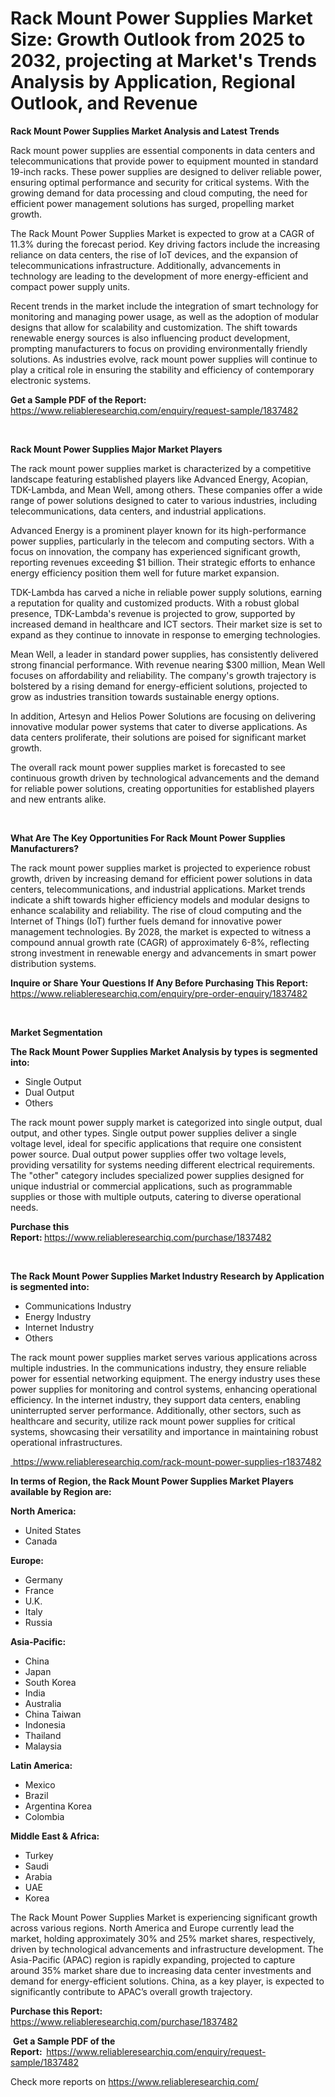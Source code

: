<p><h1>Rack Mount Power Supplies Market Size: Growth Outlook from 2025 to 2032, projecting at Market's Trends Analysis by Application, Regional Outlook, and Revenue</h1></p><p><strong>Rack Mount Power Supplies Market Analysis and Latest Trends</strong></p>
<p><p>Rack mount power supplies are essential components in data centers and telecommunications that provide power to equipment mounted in standard 19-inch racks. These power supplies are designed to deliver reliable power, ensuring optimal performance and security for critical systems. With the growing demand for data processing and cloud computing, the need for efficient power management solutions has surged, propelling market growth.</p><p>The Rack Mount Power Supplies Market is expected to grow at a CAGR of 11.3% during the forecast period. Key driving factors include the increasing reliance on data centers, the rise of IoT devices, and the expansion of telecommunications infrastructure. Additionally, advancements in technology are leading to the development of more energy-efficient and compact power supply units.</p><p>Recent trends in the market include the integration of smart technology for monitoring and managing power usage, as well as the adoption of modular designs that allow for scalability and customization. The shift towards renewable energy sources is also influencing product development, prompting manufacturers to focus on providing environmentally friendly solutions. As industries evolve, rack mount power supplies will continue to play a critical role in ensuring the stability and efficiency of contemporary electronic systems.</p></p>
<p><strong>Get a Sample PDF of the Report:&nbsp;</strong> <a href="https://www.reliableresearchiq.com/enquiry/request-sample/1837482?utm_campaign=3080&utm_medium=2&utm_source=Github&utm_content=ia&utm_term=11042025&utm_id=rack-mount-power-supplies">https://www.reliableresearchiq.com/enquiry/request-sample/1837482</a></p>
<p>&nbsp;</p>
<p><strong>Rack Mount Power Supplies Major Market Players</strong></p>
<p><p>The rack mount power supplies market is characterized by a competitive landscape featuring established players like Advanced Energy, Acopian, TDK-Lambda, and Mean Well, among others. These companies offer a wide range of power solutions designed to cater to various industries, including telecommunications, data centers, and industrial applications.</p><p>Advanced Energy is a prominent player known for its high-performance power supplies, particularly in the telecom and computing sectors. With a focus on innovation, the company has experienced significant growth, reporting revenues exceeding $1 billion. Their strategic efforts to enhance energy efficiency position them well for future market expansion.</p><p>TDK-Lambda has carved a niche in reliable power supply solutions, earning a reputation for quality and customized products. With a robust global presence, TDK-Lambda's revenue is projected to grow, supported by increased demand in healthcare and ICT sectors. Their market size is set to expand as they continue to innovate in response to emerging technologies.</p><p>Mean Well, a leader in standard power supplies, has consistently delivered strong financial performance. With revenue nearing $300 million, Mean Well focuses on affordability and reliability. The company's growth trajectory is bolstered by a rising demand for energy-efficient solutions, projected to grow as industries transition towards sustainable energy options.</p><p>In addition, Artesyn and Helios Power Solutions are focusing on delivering innovative modular power systems that cater to diverse applications. As data centers proliferate, their solutions are poised for significant market growth.</p><p>The overall rack mount power supplies market is forecasted to see continuous growth driven by technological advancements and the demand for reliable power solutions, creating opportunities for established players and new entrants alike.</p></p>
<p>&nbsp;</p>
<p><strong>What Are The Key Opportunities For Rack Mount Power Supplies Manufacturers?</strong></p>
<p><p>The rack mount power supplies market is projected to experience robust growth, driven by increasing demand for efficient power solutions in data centers, telecommunications, and industrial applications. Market trends indicate a shift towards higher efficiency models and modular designs to enhance scalability and reliability. The rise of cloud computing and the Internet of Things (IoT) further fuels demand for innovative power management technologies. By 2028, the market is expected to witness a compound annual growth rate (CAGR) of approximately 6-8%, reflecting strong investment in renewable energy and advancements in smart power distribution systems.</p></p>
<p><strong>Inquire or Share Your Questions If Any Before Purchasing This Report:</strong> <a href="https://www.reliableresearchiq.com/enquiry/pre-order-enquiry/1837482?utm_campaign=3080&utm_medium=2&utm_source=Github&utm_content=ia&utm_term=11042025&utm_id=rack-mount-power-supplies">https://www.reliableresearchiq.com/enquiry/pre-order-enquiry/1837482</a></p>
<p>&nbsp;</p>
<p><strong>Market Segmentation</strong></p>
<p><strong>The Rack Mount Power Supplies Market Analysis by types is segmented into:</strong></p>
<p><ul><li>Single Output</li><li>Dual Output</li><li>Others</li></ul></p>
<p><p>The rack mount power supply market is categorized into single output, dual output, and other types. Single output power supplies deliver a single voltage level, ideal for specific applications that require one consistent power source. Dual output power supplies offer two voltage levels, providing versatility for systems needing different electrical requirements. The "other" category includes specialized power supplies designed for unique industrial or commercial applications, such as programmable supplies or those with multiple outputs, catering to diverse operational needs.</p></p>
<p><strong>Purchase this Report:&nbsp;</strong><a href="https://www.reliableresearchiq.com/purchase/1837482?utm_campaign=3080&utm_medium=2&utm_source=Github&utm_content=ia&utm_term=11042025&utm_id=rack-mount-power-supplies">https://www.reliableresearchiq.com/purchase/1837482</a></p>
<p>&nbsp;</p>
<p><strong>The Rack Mount Power Supplies Market Industry Research by Application is segmented into:</strong></p>
<p><ul><li>Communications Industry</li><li>Energy Industry</li><li>Internet Industry</li><li>Others</li></ul></p>
<p><p>The rack mount power supplies market serves various applications across multiple industries. In the communications industry, they ensure reliable power for essential networking equipment. The energy industry uses these power supplies for monitoring and control systems, enhancing operational efficiency. In the internet industry, they support data centers, enabling uninterrupted server performance. Additionally, other sectors, such as healthcare and security, utilize rack mount power supplies for critical systems, showcasing their versatility and importance in maintaining robust operational infrastructures.</p></p>
<p><a href="https://www.reliableresearchiq.com/rack-mount-power-supplies-r1837482?utm_campaign=3080&utm_medium=2&utm_source=Github&utm_content=ia&utm_term=11042025&utm_id=rack-mount-power-supplies">&nbsp;https://www.reliableresearchiq.com/rack-mount-power-supplies-r1837482</a></p>
<p><strong>In terms of Region, the Rack Mount Power Supplies Market Players available by Region are:</strong></p>
<p>
    <p> <strong> North America: </strong>
        <ul>
            <li>United States</li>
            <li>Canada</li>
        </ul>
        </p> 
    <p> <strong> Europe: </strong>
        <ul>
            <li>Germany</li>
            <li>France</li>
            <li>U.K.</li>
            <li>Italy</li>
            <li>Russia</li>
        </ul>
        </p> 
    <p> <strong> Asia-Pacific: </strong>
        <ul>
            <li>China</li>
            <li>Japan</li>
            <li>South Korea</li>
            <li>India</li>
            <li>Australia</li>
            <li>China Taiwan</li>
            <li>Indonesia</li>
            <li>Thailand</li>
            <li>Malaysia</li>
        </ul>
        </p> 
    <p> <strong> Latin America: </strong>
        <ul>
            <li>Mexico</li>
            <li>Brazil</li>
            <li>Argentina Korea</li>
            <li>Colombia</li>
        </ul>
        </p> 
    <p> <strong> Middle East & Africa: </strong>
        <ul>
            <li>Turkey</li>
            <li>Saudi</li>
            <li>Arabia</li>
            <li>UAE</li>
            <li>Korea</li>
        </ul>
    </p>
    </p>
<p><p>The Rack Mount Power Supplies Market is experiencing significant growth across various regions. North America and Europe currently lead the market, holding approximately 30% and 25% market shares, respectively, driven by technological advancements and infrastructure development. The Asia-Pacific (APAC) region is rapidly expanding, projected to capture around 35% market share due to increasing data center investments and demand for energy-efficient solutions. China, as a key player, is expected to significantly contribute to APAC’s overall growth trajectory.</p></p>
<p><strong>Purchase this Report: </strong><a href="https://www.reliableresearchiq.com/purchase/1837482?utm_campaign=3080&utm_medium=2&utm_source=Github&utm_content=ia&utm_term=11042025&utm_id=rack-mount-power-supplies">https://www.reliableresearchiq.com/purchase/1837482</a></p>
<p>&nbsp;<strong>Get a Sample PDF of the Report:&nbsp;&nbsp;</strong><a href="https://www.reliableresearchiq.com/enquiry/request-sample/1837482?utm_campaign=3080&utm_medium=2&utm_source=Github&utm_content=ia&utm_term=11042025&utm_id=rack-mount-power-supplies">https://www.reliableresearchiq.com/enquiry/request-sample/1837482</a></p>
<p><strong></strong></p>
<p>Check more reports on <a href="https://www.reliableresearchiq.com/?utm_campaign=3080&utm_medium=2&utm_source=Github&utm_content=ia&utm_term=11042025&utm_id=rack-mount-power-supplies">https://www.reliableresearchiq.com/</a></p>